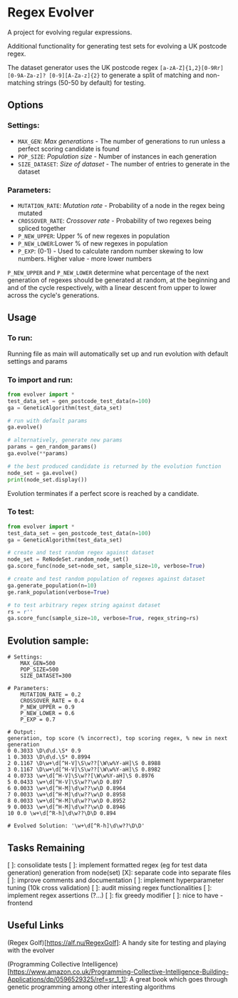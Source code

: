 # Regex Evolver

A project for evolving regular expressions.

Additional functionality for generating test sets for evolving a UK postcode regex.

The dataset generator uses the UK postcode regex `[a-zA-Z]{1,2}[0-9Rr][0-9A-Za-z]? [0-9][A-Za-z]{2}` to generate a split of matching and non-matching strings (50-50 by default) for testing.

## Options

### Settings:
- `MAX_GEN`: *Max generations* - The number of generations to run unless a perfect scoring candidate is found
- `POP_SIZE`: *Population size* - Number of instances in each generation
- `SIZE_DATASET`: *Size of dataset* - The number of entries to generate in the dataset

### Parameters:
- `MUTATION_RATE`: *Mutation rate* - Probability of a node in the regex being mutated
- `CROSSOVER_RATE`: *Crossover rate* - Probability of two regexes being spliced together
- `P_NEW_UPPER`: Upper % of new regexes in population
- `P_NEW_LOWER`:Lower % of new regexes in population
- `P_EXP`: (0-1) - Used to calculate random number skewing to low numbers. Higher value - more lower numbers

`P_NEW_UPPER` and `P_NEW_LOWER` determine what percentage of the next generation of regexes should be generated at random, at the beginning and and of the cycle respectively, with a linear descent from upper to lower across the cycle's generations.

## Usage

### To run:

Running file as main will automatically set up and run evolution with default settings and params

### To import and run:

```python
from evolver import *
test_data_set = gen_postcode_test_data(n=100)
ga = GeneticAlgorithm(test_data_set)

# run with default params
ga.evolve()

# alternatively, generate new params
params = gen_random_params()
ga.evolve(**params)

# the best produced candidate is returned by the evolution function
node_set = ga.evolve()
print(node_set.display())
```

Evolution terminates if a perfect score is reached by a candidate.

### To test:

```python
from evolver import *
test_data_set = gen_postcode_test_data(n=100)
ga = GeneticAlgorithm(test_data_set)

# create and test random regex against dataset
node_set = ReNodeSet.random_node_set()
ga.score_func(node_set=node_set, sample_size=10, verbose=True)

# create and test random population of regexes against dataset
ga.generate_population(n=10)
ge.rank_population(verbose=True)

# to test arbitrary regex string against dataset
rs = r''
ga.score_func(sample_size=10, verbose=True, regex_string=rs)
```

## Evolution sample:

```
# Settings: 
    MAX_GEN=500
    POP_SIZE=500
    SIZE_DATASET=300

# Parameters:
    MUTATION_RATE = 0.2
    CROSSOVER_RATE = 0.4
    P_NEW_UPPER = 0.9
    P_NEW_LOWER = 0.6
    P_EXP = 0.7

# Output:
generation, top score (% incorrect), top scoring regex, % new in next generation
0 0.3033 \D\d\d.\S* 0.9
1 0.3033 \D\d\d.\S* 0.8994
2 0.1167 \D\w+\d[^H-V]\S\w??[\W\w%Y-aH]\S 0.8988
3 0.1167 \D\w+\d[^H-V]\S\w??[\W\w%Y-aH]\S 0.8982
4 0.0733 \w+\d[^H-V]\S\w??[\W\w%Y-aH]\S 0.8976
5 0.0433 \w+\d[^H-V]\S\w??\w\D 0.897
6 0.0033 \w+\d[^H-M]\d\w??\w\D 0.8964
7 0.0033 \w+\d[^H-M]\d\w??\w\D 0.8958
8 0.0033 \w+\d[^H-M]\d\w??\w\D 0.8952
9 0.0033 \w+\d[^H-M]\d\w??\w\D 0.8946
10 0.0 \w+\d[^R-h]\d\w??\D\D 0.894

# Evolved Solution: '\w+\d[^R-h]\d\w??\D\D'
```

## Tasks Remaining

[ ]: consolidate tests
[ ]: implement formatted regex (eg for test data generation) generation from node(set)
[X]: separate code into separate files
[ ]: improve comments and documentation
[ ]: implement hyperparameter tuning (10k cross validation)
[ ]: audit missing regex functionalities
[ ]: implement regex assertions (?...)
[ ]: fix greedy modifier
[ ]: nice to have - frontend


## Useful Links

(Regex Golf)[https://alf.nu/RegexGolf]: A handy site for testing and playing with the evolver

(Programming Collective Intelligence)[https://www.amazon.co.uk/Programming-Collective-Intelligence-Building-Applications/dp/0596529325/ref=sr_1_1]: A great book which goes through genetic programming among other interesting algorithms
